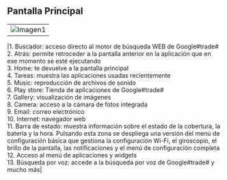 ## Pantalla Principal

||
| -- |
|![Imagen1](http://static.energysistem.com/images/manuals/39935/5375cef9bc71a.jpg) |

|1. Buscador: acceso directo al motor de búsqueda WEB de Google#trade#<BR/>2. Atrás: permite retroceder a la pantalla anterior en la aplicación que en ese momento se esté ejecutando<BR/>3. Home: te devuelve a la pantalla principal<BR/>4. Tareas: muestra las aplicaciones usadas recientemente<BR/>5. Music: reproducción de archivos de sonido<BR/>6. Play store: Tienda de aplicaciones de Google#trade#<BR/>7. Gallery: visualización de imágenes<BR/>8. Camera: acceso a la cámara de fotos integrada<BR/>9. Email: correo electrónico<BR/>10. Internet: navegador web<BR/>11. Barra de estado: muestra información sobre el estado de la cobertura, la batería y la hora. Pulsando esta zona se despliega una versión del menú de configuración básica que gestiona la configuración Wi-Fi, el giroscopio, el brillo de la pantalla, las notificaciones y el menú de configuración completa<BR/>12. Acceso al menú de aplicaciones y widgets<BR/>13. Búsqueda por voz: accede a la búsqueda por voz de Google#trade# y mucho más|
